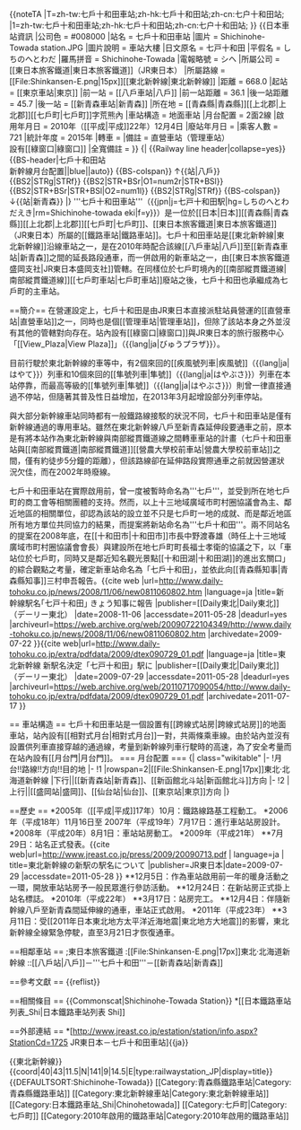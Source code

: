 {{noteTA
|T=zh-tw:七戶十和田車站;zh-hk:七戶十和田站;zh-cn:七户十和田站;
|1=zh-tw:七戶十和田車站;zh-hk:七戶十和田站;zh-cn:七户十和田站;
}}
{{日本車站資訊
|公司色 = #008000
|站名 = 七戶十和田車站
|圖片 = Shichinohe-Towada station.JPG
|圖片說明 = 車站大樓
|日文原名 = 七戸十和田
|平假名 = しちのへとわだ
|羅馬拼音 = Shichinohe-Towada
|電報略號 = シヘ
|所屬公司 = [[東日本旅客鐵道|東日本旅客鐵道]]（JR東日本）
|所屬路線 =  [[File:Shinkansen-E.png|15px]][[東北新幹線|東北新幹線]]
|距離 = 668.0
|起站 = [[東京車站|東京]]
|前一站 = [[八戶車站|八戶]]
|前一站距離 = 36.1
|後一站距離 = 45.7
|後一站 = [[新青森車站|新青森]]
|所在地 = [[青森縣|青森縣]][[上北郡|上北郡]][[七戶町|七戶町]]字荒熊內
|車站構造 = 地面車站
|月台配置 = 2面2線
|啟用年月日 = 2010年（[[平成|平成]]22年）12月4日
|廢站年月日 = 
|乘客人數 = 721
|統計年度 = 2015年
|轉車 = 
|備註 = 直營車站（管理車站）<br />設有[[綠窗口|綠窗口]]
|全寬備註 = 
}}
{| {{Railway line header|collapse=yes}}
{{BS-header|七戶十和田站<br/>新幹線月台配置||blue||auto}}
{{BS-colspan}}
↑{{站|八戶}}
{{BS2|STRg|STRf}}
{{BS2|STR+BSr|O1=num2r|STR+BSl}}
{{BS2|STR+BSr|STR+BSl|O2=num1l}}
{{BS2|STRg|STRf}}
{{BS-colspan}}
↓{{站|新青森}}
|}
'''七戶十和田車站'''（{{jpn|j=七戸十和田駅|hg=しちのへとわだえき|rm=Shichinohe-towada eki|f=y}}）是一位於[[日本|日本]][[青森縣|青森縣]][[上北郡|上北郡]][[七戶町|七戶町]]、[[東日本旅客鐵道|東日本旅客鐵道]]（JR東日本）所屬的[[鐵路車站|鐵路車站]]。七戶十和田車站是[[東北新幹線|東北新幹線]]沿線車站之一，是在2010年時配合該線[[八戶車站|八戶]]至[[新青森車站|新青森]]之間的延長路段通車，而一併啟用的新車站之一，由[[東日本旅客鐵道盛岡支社|JR東日本盛岡支社]]管轄。在同樣位於七戶町境內的[[南部縱貫鐵道線|南部縱貫鐵道線]][[七戶町車站|七戶町車站]]廢站之後，七戶十和田也承繼成為七戶町的主車站。

==簡介==
在營運設定上，七戶十和田是由JR東日本直接派駐站員營運的[[直營車站|直營車站]]之一，同時也是個[[管理車站|管理車站]]，但除了該站本身之外並沒有其他的管轄對向存在。站內設有[[綠窗口|綠窗口]]與JR東日本的旅行服務中心「[[View_Plaza|View Plaza]]」（{{lang|ja|びゅうプラザ}}）。

目前行駛於東北新幹線的車等中，有2個來回的[[疾風號列車|疾風號]]（{{lang|ja|はやて}}）列車和10個來回的[[隼號列車|隼號]]（{{lang|ja|はやぶさ}}）列車在本站停靠，而最高等級的[[隼號列車|隼號]]（{{lang|ja|はやぶさ}}）則曾一律直接通過不停站，但隨著其普及性日益增加，在2013年3月起增設部分列車停站。

與大部分新幹線車站同時都有一般鐵路線接駁的狀況不同，七戶十和田車站是僅有新幹線通過的專用車站。雖然在東北新幹線八戶至新青森延伸段要通車之前，原本是有將本站作為東北新幹線與南部縱貫鐵道線之間轉車車站的計畫（七戶十和田車站與[[南部縱貫鐵道|南部縱貫鐵道]][[營農大學校前車站|營農大學校前車站]]之間，僅有約徒步5分鐘的距離），但該路線卻在延伸路段實際通車之前就因營運狀況欠佳，而在2002年時廢線。

七戶十和田車站在實際啟用前，曾一度被暫時命名為'''七戶'''，並受到所在地七戶町的商工會等相關團體的支持。然而，以上十三地域廣域市町村圈協議會為主、鄰近地區的相關單位，卻認為該站的設立並不只是七戶町一地的成就、而是鄰近地區所有地方單位共同協力的結果，而提案將新站命名為'''七戶十和田'''。兩不同站名的提案在2008年底，在[[十和田市|十和田市]]市長中野渡春雄（時任上十三地域廣域市町村圈協議會會長）與建設所在地七戶町町長福士孝衛的協議之下，以「車站位於七戶町，同時又是鄰近知名觀光景點[[十和田湖|十和田湖]]的進出玄關口」的綜合觀點之考量，確定新車站命名為「七戶十和田」，並依此向[[青森縣知事|青森縣知事]]三村申吾報告。<ref>{{cite web |url=http://www.daily-tohoku.co.jp/news/2008/11/06/new0811060802.htm |language=ja |title=<span lang="ja">新幹線駅名｢七戸十和田｣ きょう知事に報告</span> |publisher=[[Daily東北|Daily東北]]（<span lang="ja">デーリー東北</span>） |date=2008-11-06 |accessdate=2011-05-28 |deadurl=yes |archiveurl=https://web.archive.org/web/20090722104349/http://www.daily-tohoku.co.jp/news/2008/11/06/new0811060802.htm |archivedate=2009-07-22 }}</ref><ref>{{cite web|url=http://www.daily-tohoku.co.jp/extra/pdfdata/2009/dtex090729_01.pdf |language=ja |title=<span lang="ja">東北新幹線 新駅名決定「七戸十和田」駅に</span> |publisher=[[Daily東北|Daily東北]]（<span lang="ja">デーリー東北</span>） |date=2009-07-29 |accessdate=2011-05-28 |deadurl=yes |archiveurl=https://web.archive.org/web/20110717090054/http://www.daily-tohoku.co.jp/extra/pdfdata/2009/dtex090729_01.pdf |archivedate=2011-07-17 }}</ref>

== 車站構造 ==
七戶十和田車站是一個設置有[[跨線式站房|跨線式站房]]的地面車站，站內設有[[相對式月台|相對式月台]]一對，共兩條乘車線。由於站內並沒有設置供列車直接穿越的通過線，考量到新幹線列車行駛時的高速，為了安全考量而在站內設有[[月台門|月台門]]。
=== 月台配置 ===
{| class="wikitable"
|-
!月台!!路線!!方向!!目的地
|-
!1
|rowspan=2|[[File:Shinkansen-E.png|17px]]東北·北海道新幹線
|下行||[[新青森站|新青森]]、[[新函館北斗站|新函館北斗]]方向
|-
!2
|上行||[[盛岡站|盛岡]]、[[仙台站|仙台]]、[[東京站|東京]]方向
|}

==歷史 ==
*2005年（[[平成|平成]]17年）10月：鐵路線路基工程動工。
*2006年（平成18年）11月16日至 2007年（平成19年）7月17日：進行車站站房設計。
*2008年（平成20年）8月1日：車站站房動工。
*2009年（平成21年）
**7月29日：站名正式發表。<ref>{{cite web|url=http://www.jreast.co.jp/press/2009/20090713.pdf | language=ja | title=<span lang="ja">東北新幹線の新駅の駅名について</span> |publisher=JR東日本|date=2009-07-29 |accessdate=2011-05-28 }}</ref>
**12月5日：作為車站啟用前一年的暖身活動之一環，開放車站站房予一般民眾進行參訪活動。
**12月24日：在新站房正式掛上站名標誌。
*2010年（平成22年）
**3月17日：站房完工。
**12月4日：伴隨新幹線八戶至新青森間延伸線的通車，車站正式啟用。
*2011年（平成23年）
**3月11日：受[[2011年日本東北地方太平洋近海地震|東北地方大地震]]的影響，東北新幹線全線緊急停駛，直至3月21日才恢復通車。

==相鄰車站 ==
;東日本旅客鐵道
:[[File:Shinkansen-E.png|17px]]東北·北海道新幹線
::[[八戶站|八戶]]－'''七戶十和田'''－[[新青森站|新青森]]

==參考文獻 ==
{{reflist}}

==相關條目 ==
{{Commonscat|Shichinohe-Towada Station}}
*[[日本鐵路車站列表_Shi|日本鐵路車站列表 Shi]]

==外部連結 ==
*[http://www.jreast.co.jp/estation/station/info.aspx?StationCd=1725 JR東日本－七戶十和田車站]{{ja}}

{{東北新幹線}}
{{coord|40|43|11.5|N|141|9|14.5|E|type:railwaystation_JP|display=title}}
{{DEFAULTSORT:Shichinohe-Towada}}
[[Category:青森縣鐵路車站|Category:青森縣鐵路車站]]
[[Category:東北新幹線車站|Category:東北新幹線車站]]
[[Category:日本鐵路車站_Shi|Chinohetowada]]
[[Category:七戶町|Category:七戶町]]
[[Category:2010年啟用的鐵路車站|Category:2010年啟用的鐵路車站]]